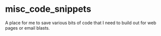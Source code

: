 # misc_code_snippets
A place for me to save various bits of code that I need to build out for web pages or email blasts.
